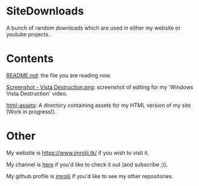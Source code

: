 # SiteDownloads
A bunch of random downloads which are used in either my website or youtube projects.

# Contents
[README.md](/README.md/): the file you are reading now.

[Screenshot - Vista Destruction.png](https://raw.githubusercontent.com/imrolii/SiteDownloads/main/Screenshot%20-%20Vista%20Destruction.png): screenshot of editing for my 'Windows Vista Destruction' video.

[html-assets](/html-assets/): A directory containing assets for my HTML version of my site (Work in progress!).
# Other
My website is https://www.imrolii.tk/ if you wish to visit it.

My channel is [here](https://www.youtube.com/channel/UCWgb2HJRT9PdKQsFHeTDEqQ/) if you'd like to check it out (and subscribe ;)).

My github profile is [imrolii](https://github.com/imrolii) if you'd like to see my other repositories.
